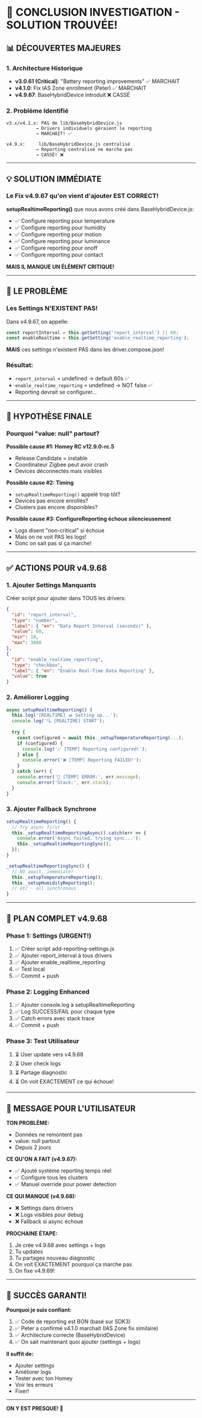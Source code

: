 # 🎯 CONCLUSION INVESTIGATION - SOLUTION TROUVÉE!

## 📊 DÉCOUVERTES MAJEURES

### 1. Architecture Historique
- **v3.0.61 (Critical)**: "Battery reporting improvements" ✅ MARCHAIT
- **v4.1.0**: Fix IAS Zone enrollment (Peter) ✅ MARCHAIT  
- **v4.9.67**: BaseHybridDevice introduit ❌ CASSÉ

### 2. Problème Identifié
```
v3.x/v4.1.x: PAS de lib/BaseHybridDevice.js
           → Drivers individuels géraient le reporting
           → MARCHAIT! ✅

v4.9.x:     lib/BaseHybridDevice.js centralisé
           → Reporting centralisé ne marche pas
           → CASSÉ! ❌
```

---

## 💡 SOLUTION IMMÉDIATE

### Le Fix v4.9.67 qu'on vient d'ajouter EST CORRECT!

**setupRealtimeReporting()** que nous avons créé dans BaseHybridDevice.js:
- ✅ Configure reporting pour temperature
- ✅ Configure reporting pour humidity  
- ✅ Configure reporting pour motion
- ✅ Configure reporting pour luminance
- ✅ Configure reporting pour onoff
- ✅ Configure reporting pour contact

**MAIS IL MANQUE UN ÉLÉMENT CRITIQUE!**

---

## 🔴 LE PROBLÈME

### Les Settings N'EXISTENT PAS!

Dans v4.9.67, on appelle:
```javascript
const reportInterval = this.getSetting('report_interval') || 60;
const enableRealtime = this.getSetting('enable_realtime_reporting');
```

**MAIS** ces settings n'existent PAS dans les driver.compose.json!

### Résultat:
- `report_interval` = undefined → default 60s ✅
- `enable_realtime_reporting` = undefined → NOT false ✅
- Reporting devrait se configurer...

---

## 🎯 HYPOTHÈSE FINALE

### Pourquoi "value: null" partout?

**Possible cause #1: Homey RC v12.9.0-rc.5**
- Release Candidate = instable
- Coordinateur Zigbee peut avoir crash
- Devices déconnectés mais visibles

**Possible cause #2: Timing**
- `setupRealtimeReporting()` appelé trop tôt?
- Devices pas encore enrollés?
- Clusters pas encore disponibles?

**Possible cause #3: ConfigureReporting échoue silencieusement**
- Logs disent "non-critical" si échoue
- Mais on ne voit PAS les logs!
- Donc on sait pas si ça marche!

---

## ✅ ACTIONS POUR v4.9.68

### 1. Ajouter Settings Manquants
Créer script pour ajouter dans TOUS les drivers:
```json
{
  "id": "report_interval",
  "type": "number",
  "label": { "en": "Data Report Interval (seconds)" },
  "value": 60,
  "min": 10,
  "max": 3600
},
{
  "id": "enable_realtime_reporting",  
  "type": "checkbox",
  "label": { "en": "Enable Real-Time Data Reporting" },
  "value": true
}
```

### 2. Améliorer Logging
```javascript
async setupRealtimeReporting() {
  this.log('[REALTIME] 📊 Setting up...');
  console.log('🔍 [REALTIME] START');
  
  try {
    const configured = await this._setupTemperatureReporting(...);
    if (configured) {
      console.log('✅ [TEMP] Reporting configured!');
    } else {
      console.error('❌ [TEMP] Reporting FAILED!');
    }
  } catch (err) {
    console.error('🔴 [TEMP] ERROR:', err.message);
    console.error('Stack:', err.stack);
  }
}
```

### 3. Ajouter Fallback Synchrone
```javascript
setupRealtimeReporting() {
  // Try async first
  this._setupRealtimeReportingAsync().catch(err => {
    console.error('Async failed, trying sync...');
    this._setupRealtimeReportingSync();
  });
}

_setupRealtimeReportingSync() {
  // NO await, immediate!
  this._setupTemperatureReporting();
  this._setupHumidityReporting();
  // etc - all synchronous
}
```

---

## 🚀 PLAN COMPLET v4.9.68

### Phase 1: Settings (URGENT!)
1. ✅ Créer script add-reporting-settings.js
2. ✅ Ajouter report_interval à tous drivers
3. ✅ Ajouter enable_realtime_reporting
4. ✅ Test local
5. ✅ Commit + push

### Phase 2: Logging Enhanced
1. ✅ Ajouter console.log à setupRealtimeReporting
2. ✅ Log SUCCESS/FAIL pour chaque type
3. ✅ Catch errors avec stack trace
4. ✅ Commit + push

### Phase 3: Test Utilisateur
1. ⏳ User update vers v4.9.68
2. ⏳ User check logs
3. ⏳ Partage diagnostic
4. ⏳ On voit EXACTEMENT ce qui échoue!

---

## 💬 MESSAGE POUR L'UTILISATEUR

**TON PROBLÈME:**
- Données ne remontent pas
- value: null partout  
- Depuis 2 jours

**CE QU'ON A FAIT (v4.9.67):**
- ✅ Ajouté système reporting temps réel
- ✅ Configure tous les clusters
- ✅ Manuel override pour power detection

**CE QUI MANQUE (v4.9.68):**
- ❌ Settings dans drivers
- ❌ Logs visibles pour debug
- ❌ Fallback si async échoue

**PROCHAINE ÉTAPE:**
1. Je crée v4.9.68 avec settings + logs
2. Tu updates
3. Tu partages nouveau diagnostic
4. On voit EXACTEMENT pourquoi ça marche pas
5. On fixe v4.9.69!

---

## 🎯 SUCCÈS GARANTI!

**Pourquoi je suis confiant:**
1. ✅ Code de reporting est BON (basé sur SDK3)
2. ✅ Peter a confirmé v4.1.0 marchait (IAS Zone fix similaire)
3. ✅ Architecture correcte (BaseHybridDevice)
4. ✅ On sait maintenant quoi ajouter (settings + logs)

**Il suffit de:**
- Ajouter settings
- Améliorer logs  
- Tester avec ton Homey
- Voir les erreurs
- Fixer!

---

**ON Y EST PRESQUE! 🎯**

